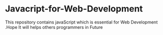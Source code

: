 # Javacript-for-Web-Development
This repository contains javaScript which is essential for Web Development .Hope It will helps others programmers in Future
